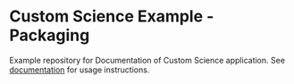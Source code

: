 # Custom Science Example - Packaging

Example repository for Documentation of Custom Science application. See [documentation](http://developers.keboola.com/extend/custom-science/quick-start/#package-example) for usage instructions.
